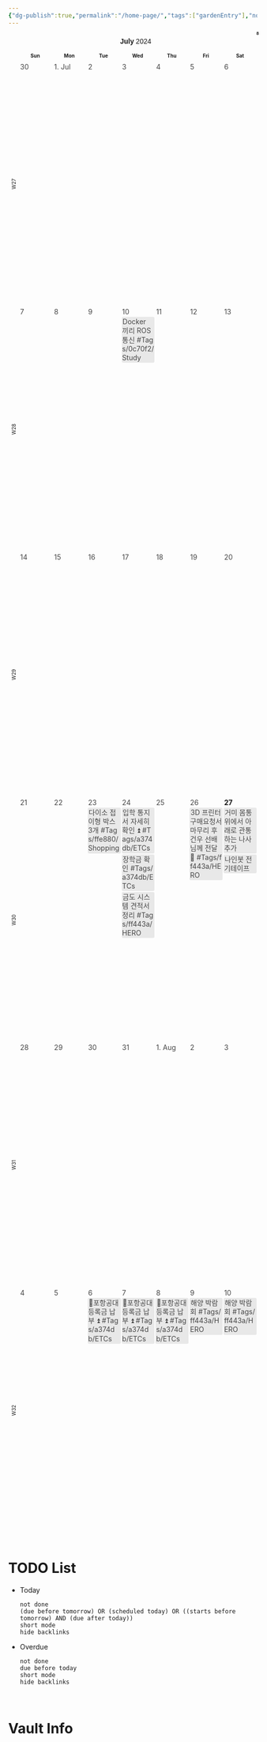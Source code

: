 ```yaml
---
{"dg-publish":true,"permalink":"/home-page/","tags":["gardenEntry"],"noteIcon":"","created":"2024-07-22"}
---
```


<style scope=" ">.tasksCalendar span {
	display: contents;
}
.tasksCalendar .buttons {
	cursor: default;
	width: 100%;
	height: 30px;
	display: flex;
	flex-wrap: nowrap;
	flex-direction: row;
	margin-bottom: 4px;
}
.tasksCalendar[view='list'] button.listView,
.tasksCalendar[view='week'] button.weekView,
.tasksCalendar[view='month'] button.monthView,
.tasksCalendar.filter button.filter {
	background: var(--background-modifier-active-hover);
}
body:not(.is-mobile) .tasksCalendar button.listView:hover,
body:not(.is-mobile) .tasksCalendar button.weekView:hover,
body:not(.is-mobile) .tasksCalendar button.monthView:hover,
body:not(.is-mobile) .tasksCalendar button.previous:hover,
body:not(.is-mobile) .tasksCalendar button.next:hover,
body:not(.is-mobile) .tasksCalendar button.current:hover,
body:not(.is-mobile) .tasksCalendar button.filter:hover,
body:not(.is-mobile) .tasksCalendar button.statistic:hover {
	background: var(--background-modifier-hover);
}
.tasksCalendar[view='list'] button.listView svg,
.tasksCalendar[view='month'] button.monthView svg,
.tasksCalendar[view='week'] button.weekView svg,
.tasksCalendar.filter button.filter svg {
	stroke: var(--icon-color-active) !important;
}
.tasksCalendar button {
	background-color: transparent;
	display: inline-flex;
	align-items: center;
	justify-content: center;
	cursor: pointer;
	border-radius: 5px;
	color: var(--icon-color);
	height: 30px;
	box-shadow: none;
	border: 1px solid var(--nav-item-background-active);
	font-weight: normal;
	font-size: 14px;
	background: var(--background-secondary);
	padding: 4px 6px;
	outline: none;
	user-select: none;
	white-space: nowrap;
	flex: 0;
}
.tasksCalendar button:nth-child(2),
.tasksCalendar button:nth-child(3),
.tasksCalendar button:nth-child(6) {
	border-top-right-radius: 0;
	border-bottom-right-radius: 0;
	border-right: 0.5px solid var(--nav-item-background-active);
	margin-right: 0;
}
.tasksCalendar button:nth-child(3),
.tasksCalendar button:nth-child(4),
.tasksCalendar button:nth-child(7) {
	border-top-left-radius: 0;
	border-bottom-left-radius: 0;
	border-left: 0.5px solid var(--nav-item-background-active);
	margin-left: 0;
}
.tasksCalendar .current {
	margin: 0 4px;
	display: inline;
	overflow: hidden;
	text-overflow: ellipsis;
	white-space: nowrap;
	flex: 1;
}
.tasksCalendar .current span:first-child {
	font-weight: bold;
	color: var(--icon-color);
}
.tasksCalendar .current span:last-child {
	font-weight: normal;
	color: var(--icon-color-active);
}
.tasksCalendar button:nth-child(1) {
	margin-right: 4px;
}
.tasksCalendar button:nth-child(8) {
	margin-left: 4px;
}
.tasksCalendar svg {
	height: var(--icon-size);
	width: var(--icon-size);
	stroke-width: var(--icon-stroke);
}
.tasksCalendar .statisticPopup,
.tasksCalendar .weekViewContext {
	display: none;
	border-radius: 5px;
	font-size: 10px;
	border: 1px solid var(--nav-item-background-active);
	position: absolute;
	height: auto;
	width: 150px;
	width: auto;
	background: var(--icon-color);
	margin: 0 !important;
	list-style: none;
	padding: 2px !important;
	z-index: 99;
	box-shadow: 0px 0px 10px 0px var(--nav-item-background-active);
	background: var(--background-secondary);
}
.tasksCalendar .statisticPopup {
	right: 0;
}
.tasksCalendar .weekViewContext {
	left: 65px;
}
.tasksCalendar .statisticPopup:before,
.tasksCalendar .weekViewContext:before {
	content: "";
	width: 0px;
	height: 0px;
	-webkit-transform:rotate(360deg);
	border-style: solid;
	border-width: 0 10px 10px 10px;
	border-color: transparent transparent var(--background-secondary) transparent;
	position: absolute;
}
.tasksCalendar .statisticPopup:before {
	top: -10px;
	right: 5px;
}
.tasksCalendar .weekViewContext:before {
	top: -10px;
	left: 5px;
}
.tasksCalendar .statisticPopup.active,
.tasksCalendar .weekViewContext.active {
	display: block;
}
.tasksCalendar .statisticPopup li,
.tasksCalendar .weekViewContext li {
	display: flex;
	flex-direction: row;
	flex-wrap: nowrap;
	align-items: center;
	height: auto;
	font-size: 14px;
	list-style: none;
	color: var(--text-normal);
	padding: 5px 10px;
	border-radius: 5px;
	cursor: pointer;
}
.tasksCalendar .statisticPopup li.active,
.tasksCalendar .weekViewContext li.active {
	background: var(--background-modifier-active-hover);
	color: var(--icon-color-active) !important;
}
body:not(.is-mobile) .tasksCalendar .statisticPopup li:not(.active):hover,
body:not(.is-mobile) .tasksCalendar .weekViewContext li:not(.active):hover {
	background: var(--background-modifier-hover);
}
.tasksCalendar .statisticPopup li.break,
.tasksCalendar .weekViewContext li.break {
	height: 1px !important;
	background: var(--nav-item-background-active);
	margin: 2px 5px !important;
	border-radius: 0 !important;
	padding: 0 !important;
}
.tasksCalendar .statisticPopup > div,
.tasksCalendar .weekViewContext > div {
	height: 13px;
	margin: auto 0;
}
.tasksCalendar button.statistic {
	position: relative;
}
.tasksCalendar button.statistic svg {
	stroke: var(--icon-color);
}
.tasksCalendar button.statistic[data-percentage="100"]:after {
	display: none !important;
}
.tasksCalendar button.statistic:after {
	content: attr(data-remaining);
	position: absolute;
	height: 14px;
	width: 14px;
	top: -8px;
	right: -8px;
	border-radius: 50%;
	text-align: center;
	line-height: 14px;
	font-size: 9px;
	font-weight: bold;
	border: 1px solid var(--nav-item-background-active);
	overflow: hidden;
	color: var(--icon-color);
	background: var(--background-secondary);
}
.tasksCalendar .weekViewContext .liIcon {
	display: grid !important;
	height: 18px;
	width: 18px;
	margin-right: 5px;
	padding: 2px;
}
.tasksCalendar .weekViewContext .liIcon .box {
	background: var(--icon-color);
	z-index: 1;
	display: grid;
	overflow: hidden;
	margin: 0.5px;
	border-radius: 1px;
}
.tasksCalendar .weekViewContext li.active .liIcon .box {
	background: var(--icon-color-active) !important;
}
.tasksCalendar .grid {
	overflow: hidden;
	cursor: default;
	width: 100%;
	height: 75vH;
}
.tasksCalendar .list {
	overflow-x: hidden;
	overflow-y: auto;
	cursor: default;
	width: 100%;
	height: 75vH;
}
.tasksCalendar .cell {
	z-index: 1;
	display: grid;
	grid-template-rows: auto 1fr;
	grid-template-columns: 1fr;
	overflow: hidden;
	margin: 1px 0;
}
.tasksCalendar .cellContent {
	overflow-x: hidden;
	overflow-y: auto;
	align-content: start;
	padding: 1px 0;
}
.tasksCalendar .cellContent::-webkit-scrollbar {
	display: none;
}
.tasksCalendar .cellName {
	display: block;
	font-weight: normal;
	padding: 0 2px;
	color: var(--text-normal);
	flex-shrink: 0;
	flex-grow: 0;
	white-space: nowrap;
	text-overflow: ellipsis;
	overflow: hidden;
	text-align: left;
	margin: 0;
	font-size: 14px;
	opacity: 0.8;
}
body:not(.is-mobile) .tasksCalendar .cellName:hover {
	opacity: 1;
}
.tasksCalendar .task {
	overflow: hidden;
	padding: 1px;
	background: var(--task-background);
	border-radius: 3px;
	overflow: hidden;
	margin: 1px 1px 2px 1px;
	font-size: 14px;
	opacity: 0.8;
	display: block;
}
body.theme-dark .tasksCalendar .task { color: var(--light-task-text-color); }
body.theme-light .tasksCalendar .task { color: var(--dark-task-text-color); }
body.theme-dark .tasksCalendar .task .note { color: var(--light-task-text-color); }
body.theme-light .tasksCalendar .task .note { color: var(--dark-task-text-color); }
body:not(.is-mobile) .tasksCalendar .task:hover {
	opacity: 1;
}
.tasksCalendar .task.hide {
	opacity: 0.2;
}
.tasksCalendar .task .inner {
	overflow: hidden;
	text-overflow: ellipsis;
	display: -webkit-box;
	-webkit-line-clamp: 1;
	-webkit-box-orient: vertical;
	text-decoration: none;
	word-break: break-all !important;
	-webkit-hyphens: none !important;
	line-height: 1.3;
	text-decoration: none !important;
	border-radius: 3px;
	overflow: hidden;
}
.tasksCalendar a {
	text-decoration: none !important;
}
.tasksCalendar .task .note {
	display: block;
	width: 100%;
	font-size: 9px;
	background: var(--task-background);
	padding: 1px;
	text-overflow: ellipsis;
	overflow: hidden;
	white-space: nowrap;
}
.tasksCalendar .task .icon {
	display: inline;
	width: 18px;
	height: 18px;
	text-align: center;
	margin-right: 3px;
}
.tasksCalendar .task .description {
	display: inline;
	padding: 1px;
}
.tasksCalendar .task .description:before {
	display: inline;
	content: attr(data-relative);
	margin-right: 3px;
	border-radius: 3px;
	margin-right: 3px;
	padding: 0 3px;
	font-size: 9px;
	vertical-align: middle;
}
.tasksCalendar .task.overdue .description:before {
	color: white;
	background: #ff443a;
}
.tasksCalendar .task:not(.overdue) .description:before {
	display: none;
	background: black;
	color: white;
}
.tasksCalendar .task.dailyNote .description:before,
.tasksCalendar .task.done .description:before,
.tasksCalendar .task.cancelled .description:before {
	display: none !important;
}
.tasksCalendar .task.cancelled .note,
.tasksCalendar .task.done .note {
	background: var(--nav-item-background-active) !important;
	color: var(--text-faint) !important;
}
.tasksCalendar .task.cancelled .description,
.tasksCalendar .task.done .description {
	text-decoration: line-through !important;
	color: var(--text-faint) !important;
}
.tasksCalendar .task.cancelled,
.tasksCalendar .task.done {
	background: none !important;
}
.tasksCalendar .task.overdue .inner {
	background: repeating-linear-gradient(45deg, var(--task-background), var(--task-background) 5px, transparent 5px, transparent 10px) !important;
}


/* Today & Weekends */
.tasksCalendar .cell.today .cellName {
	font-weight: bold;
	color: var(--text-normal);
	opacity: 1;
}
.tasksCalendar .cell[data-weekday="0"].today .cellName {
	font-weight: bold;
	color: var(--icon-color-active);
	opacity: 1;
}
.tasksCalendar[view='month'] .cell.today {
	background: var(--background-modifier-active-hover) !important;
	border: 1px solid hsla(var(--interactive-accent-hsl), 0.25) !important;
	border-radius: 5px;
}
.tasksCalendar[view='week'] .cell.today {
	background: var(--background-modifier-active-hover) !important;
	border: 1px solid hsla(var(--interactive-accent-hsl), 0.25) !important;
}
.tasksCalendar .cell[data-weekday="0"] .cellName,
.tasksCalendar .gridHead[data-weekday="0"] {
	color: var(--icon-color-active);
}


/* Month View */
.tasksCalendar[view='month'] .grid {
	display: grid;
	gap: 4px;
	grid-template-rows: 20px 1fr !important;
	grid-template-columns: 1fr !important;
}
.tasksCalendar[view='month'] .gridHeads {
	display: grid;
	grid-template-columns: 20px 1fr 1fr 1fr 1fr 1fr 1fr 1fr !important;
	width: 100%;
	height: 20px;
	border: 1px solid var(--nav-item-background-active);
	border-radius: 5px;
}
.tasksCalendar[view='month'] .gridHead {
	display: inline;
	box-sizing: border-box;
	overflow: hidden;
	text-align: center;
	font-weight: bold;
	text-overflow: ellipsis;
	white-space: nowrap;
	margin: 0;
	font-size: 14px;
	height: 20px;
	line-height: 20px;
	font-size: 10px;
}
.tasksCalendar[view='month'] .wrappers {
	display: grid;
	grid-template-rows: repeat(6, calc(100% / 6));
	grid-template-columns: 1fr !important;
	min-height: 0;
	height: calc(100% - 20px);
	gap: 4px 4px;
}
.tasksCalendar[view='month'] .wrappers,
.tasksCalendar[view='week'] .grid {
	position: relative;
}
.tasksCalendar[view='month'] .wrappers:before,
.tasksCalendar[view='week'] .grid:before,
.tasksCalendar[view='list'] .list:before {
	z-index: 0;
	position: absolute;
	top: 50%;
	left: 50%;
	transform: translate(-50%, -50%);
	font-size: 120px;
	font-weight: bold;
	color: var(--background-modifier-active-hover);
}
.tasksCalendar[view='month'] .wrappers:before,
.tasksCalendar[view='list'] .list:before {
	content: attr(data-month);
}
.tasksCalendar[view='week'] .grid:before {
	content: attr(data-week);
}
.tasksCalendar[view='month'] .wrapper {
	z-index: 1;
	display: grid;
	grid-template-rows: 1fr !important;
	grid-template-columns: 22px 1fr 1fr 1fr 1fr 1fr 1fr 1fr !important;
	width: 100%;
	height: 100%;
	border: 1px solid var(--nav-item-background-active);
	border-radius: 5px;
	overflow: hidden;
}
.tasksCalendar[view='month'] .wrapperButton {
	display: flex;
	writing-mode: vertical-lr;
	transform: rotate(180deg);
	background: none;
	text-align: center;
	align-items: center;
	justify-content: center;
	font-size: 10px;
	font-weight: normal;
	color: var(--text-normal);
	color: var(--icon-color-active);
	cursor: pointer;
	width: 100%;
	overflow: hidden;
	/* background: var(--background-primary); */
	background: var(--background-secondary);
}
.tasksCalendar[view='month'] .wrapperButton:hover {
	background: var(--background-modifier-hover);
}
.tasksCalendar[view='month'] .cell {
	margin: 0;
}
.tasksCalendar[view='month'] .prevMonth,
.tasksCalendar[view='month'] .nextMonth {
	background: var(--background-secondary);
}


/* Week view */
.tasksCalendar[view='week'] .grid {
	display: grid;
	gap: 2px 4px;
}
.tasksCalendar[view='week'] .cell {
	border: 1px solid var(--nav-item-background-active);
	border-radius: 5px;
	overflow: hidden;
}


/* List View */
.tasksCalendar[view='list'] .list {
	border: 1px solid var(--nav-item-background-active);
	border-radius: 5px;
}
.tasksCalendar[view='list'] .list .task,
.tasksCalendar[view='list'] .list .task.done,
.tasksCalendar[view='list'] .list .task .note,
.tasksCalendar[view='list'] .list .task.done .note{
	background: transparent !important;
}
.tasksCalendar[view='list'] .list .task .inner {
	display: flex !important;
	flex-direction: row;
	flex-wrap: nowrap;
	padding: 0 10px;
	white-space: nowrap;
}
.tasksCalendar[view='list'] .list .task .note {
	display: inline-block;
	width: 150px;
	flex-shrink: 0;
	flex-grow: 0;
}
.tasksCalendar[view='list'] .list .task .description {
	width: 100%;
	flex-shrink: 1;
	flex-grow: 1;
}
.tasksCalendar[view='list'] .list .task.done .note,
.tasksCalendar[view='list'] .list .task.done .description,
.tasksCalendar[view='list'] .list .task.cancelled .note,
.tasksCalendar[view='list'] .list .task.cancelled .description {
	color: var(--text-faint) !important;
}
.tasksCalendar[view='list'] .list .task .note,
.tasksCalendar[view='list'] .list .task .description {
	color: var(--task-color) !important;
	line-clamp: 0 !important;
	white-space: nowrap !important;
	text-overflow: ellipsis;
	overflow: hidden;
	font-size: 14px;
}
.tasksCalendar summary::marker,
.tasksCalendar summary::-webkit-details-marker {
	display: none !important;
	content: "" !important;
}
.tasksCalendar[view='list'] details.today {
	background: var(--background-modifier-active-hover);
	border: 1px solid hsla(var(--interactive-accent-hsl), 0.25);
}
.tasksCalendar[view='list'] details.today summary {
	font-weight: bold;
	background: none;
}
.tasksCalendar[view='list'] details.today .content {
	margin: 3px;
}
.tasksCalendar[view='list'] details {
	display: block;
	margin: 5px;
	border-radius: 5px;
	overflow: hidden;
	/*background: var(--background-secondary);*/
	border: 1px solid var(--nav-item-background-active);
}
.tasksCalendar[view='list'] summary {
	background: var(--background-secondary);
	padding: 0 10px;
	border-radius: 5px;
}
.tasksCalendar[view='list'] summary span.weekNr {
	font-size: 11px;
	color: var(--text-faint);
}


/* Style classes */
.tasksCalendar[view='week'].style1 .grid, .iconStyle1 { grid-template-columns: repeat(4, 1fr); grid-template-rows: repeat(6, 1fr); }
.tasksCalendar[view='week'].style1 .grid .cell:nth-child(1), .iconStyle1 .box:nth-child(1) { grid-area: 1 / 1 / 3 / 3; }
.tasksCalendar[view='week'].style1 .grid .cell:nth-child(2), .iconStyle1 .box:nth-child(2) { grid-area: 3 / 1 / 5 / 3; }
.tasksCalendar[view='week'].style1 .grid .cell:nth-child(3), .iconStyle1 .box:nth-child(3) { grid-area: 5 / 1 / 7 / 3; }
.tasksCalendar[view='week'].style1 .grid .cell:nth-child(4), .iconStyle1 .box:nth-child(4) { grid-area: 1 / 3 / 3 / 5; }
.tasksCalendar[view='week'].style1 .grid .cell:nth-child(5), .iconStyle1 .box:nth-child(5) { grid-area: 3 / 3 / 5 / 5; }
.tasksCalendar[view='week'].style1 .grid .cell:nth-child(6), .iconStyle1 .box:nth-child(6) { grid-area: 5 / 3 / 6 / 5; }
.tasksCalendar[view='week'].style1 .grid .cell:nth-child(7), .iconStyle1 .box:nth-child(7) { grid-area: 6 / 3 / 7 / 5; }
.tasksCalendar[view='week'].style2 .grid, .iconStyle2 { grid-template-columns: repeat(4, 1fr); grid-template-rows: repeat(6, 1fr); }
.tasksCalendar[view='week'].style2 .grid .cell:nth-child(1), .iconStyle2 .box:nth-child(1)  { grid-area: 1 / 1 / 3 / 3; }
.tasksCalendar[view='week'].style2 .grid .cell:nth-child(3), .iconStyle2 .box:nth-child(3)  { grid-area: 3 / 1 / 5 / 3; }
.tasksCalendar[view='week'].style2 .grid .cell:nth-child(5), .iconStyle2 .box:nth-child(5)  { grid-area: 5 / 1 / 7 / 3; }
.tasksCalendar[view='week'].style2 .grid .cell:nth-child(2), .iconStyle2 .box:nth-child(2)  { grid-area: 1 / 3 / 3 / 5; }
.tasksCalendar[view='week'].style2 .grid .cell:nth-child(4), .iconStyle2 .box:nth-child(4)  { grid-area: 3 / 3 / 5 / 5; }
.tasksCalendar[view='week'].style2 .grid .cell:nth-child(6), .iconStyle2 .box:nth-child(6)  { grid-area: 5 / 3 / 6 / 5; }
.tasksCalendar[view='week'].style2 .grid .cell:nth-child(7), .iconStyle2 .box:nth-child(7)  { grid-area: 6 / 3 / 7 / 5; }
.tasksCalendar[view='week'].style3 .grid, .iconStyle3 { grid-template-rows: 1fr 1fr 1fr 1fr 1fr 1fr 1fr; grid-template-columns: 1fr; }
.tasksCalendar[view='week'].style4 .grid, .iconStyle4 { grid-template-rows: 1fr; grid-template-columns: 1fr 1fr 1fr 1fr 1fr 1fr 1fr; }
.tasksCalendar[view='week'].style5 .grid, .iconStyle5 { grid-template-columns: repeat(2, 1fr); grid-template-rows: repeat(10, 1fr); }
.tasksCalendar[view='week'].style5 .grid .cell:nth-child(1), .iconStyle5 .box:nth-child(1) { grid-area: 1 / 1 / 3 / 2; }
.tasksCalendar[view='week'].style5 .grid .cell:nth-child(2), .iconStyle5 .box:nth-child(2) { grid-area: 3 / 1 / 5 / 2; }
.tasksCalendar[view='week'].style5 .grid .cell:nth-child(3), .iconStyle5 .box:nth-child(3) { grid-area: 5 / 1 / 7 / 2; }
.tasksCalendar[view='week'].style5 .grid .cell:nth-child(4), .iconStyle5 .box:nth-child(4) { grid-area: 7 / 1 / 9 / 2; }
.tasksCalendar[view='week'].style5 .grid .cell:nth-child(5), .iconStyle5 .box:nth-child(5) { grid-area: 9 / 1 / 11 / 2; }
.tasksCalendar[view='week'].style5 .grid .cell:nth-child(6), .iconStyle5 .box:nth-child(6) { grid-area: 1 / 2 / 6 / 3; }
.tasksCalendar[view='week'].style5 .grid .cell:nth-child(7), .iconStyle5 .box:nth-child(7) { grid-area: 6 / 2 / 11 / 3; }
.tasksCalendar[view='week'].style6 .grid, .iconStyle6 { grid-template-columns: repeat(3, 1fr); grid-template-rows: repeat(10, 1fr); }
.tasksCalendar[view='week'].style6 .grid .cell:nth-child(1), .iconStyle6 .box:nth-child(1) { grid-area: 1 / 1 / 3 / 3; }
.tasksCalendar[view='week'].style6 .grid .cell:nth-child(2), .iconStyle6 .box:nth-child(2) { grid-area: 3 / 1 / 5 / 3; }
.tasksCalendar[view='week'].style6 .grid .cell:nth-child(3), .iconStyle6 .box:nth-child(3) { grid-area: 5 / 1 / 7 / 3; }
.tasksCalendar[view='week'].style6 .grid .cell:nth-child(4), .iconStyle6 .box:nth-child(4) { grid-area: 7 / 1 / 9 / 3; }
.tasksCalendar[view='week'].style6 .grid .cell:nth-child(5), .iconStyle6 .box:nth-child(5) { grid-area: 9 / 1 / 11 / 3; }
.tasksCalendar[view='week'].style6 .grid .cell:nth-child(6), .iconStyle6 .box:nth-child(6) { grid-area: 1 / 3 / 6 / 4; }
.tasksCalendar[view='week'].style6 .grid .cell:nth-child(7), .iconStyle6 .box:nth-child(7) { grid-area: 6 / 3 / 11 / 4; }
.tasksCalendar[view='week'].style7 .grid, .iconStyle7 { grid-template-columns: repeat(2, 1fr); grid-template-rows: repeat(8, 1fr); }
.tasksCalendar[view='week'].style7 .grid .cell:nth-child(1), .iconStyle7 .box:nth-child(1) { grid-area: 1 / 1 / 3 / 2; }
.tasksCalendar[view='week'].style7 .grid .cell:nth-child(2), .iconStyle7 .box:nth-child(2) { grid-area: 3 / 1 / 5 / 2; }
.tasksCalendar[view='week'].style7 .grid .cell:nth-child(3), .iconStyle7 .box:nth-child(3) { grid-area: 5 / 1 / 7 / 2; }
.tasksCalendar[view='week'].style7 .grid .cell:nth-child(4), .iconStyle7 .box:nth-child(4) { grid-area: 7 / 1 / 9 / 2; }
.tasksCalendar[view='week'].style7 .grid .cell:nth-child(5), .iconStyle7 .box:nth-child(5) { grid-area: 1 / 2 / 3 / 3; } 
.tasksCalendar[view='week'].style7 .grid .cell:nth-child(6), .iconStyle7 .box:nth-child(6) { grid-area: 3 / 2 / 6 / 3; } 
.tasksCalendar[view='week'].style7 .grid .cell:nth-child(7), .iconStyle7 .box:nth-child(7) { grid-area: 6 / 2 / 9 / 3; } 
.tasksCalendar[view='week'].style8 .grid, .iconStyle8 { grid-template-columns: repeat(3, 1fr); grid-template-rows: repeat(5, 1fr); }
.tasksCalendar[view='week'].style8 .grid .cell:nth-child(1), .iconStyle8 .box:nth-child(1) { grid-area: 1 / 1 / 3 / 2; }
.tasksCalendar[view='week'].style8 .grid .cell:nth-child(2), .iconStyle8 .box:nth-child(2) { grid-area: 1 / 2 / 3 / 3; }
.tasksCalendar[view='week'].style8 .grid .cell:nth-child(3), .iconStyle8 .box:nth-child(3) { grid-area: 1 / 3 / 3 / 4; }
.tasksCalendar[view='week'].style8 .grid .cell:nth-child(4), .iconStyle8 .box:nth-child(4) { grid-area: 3 / 1 / 5 / 2; }
.tasksCalendar[view='week'].style8 .grid .cell:nth-child(5), .iconStyle8 .box:nth-child(5) { grid-area: 3 / 2 / 5 / 3; }
.tasksCalendar[view='week'].style8 .grid .cell:nth-child(6), .iconStyle8 .box:nth-child(6) { grid-area: 3 / 3 / 5 / 4; }
.tasksCalendar[view='week'].style8 .grid .cell:nth-child(7), .iconStyle8 .box:nth-child(7) { grid-area: 5 / 1 / 6 / 4; }
.tasksCalendar[view='week'].style9 .grid, .iconStyle9 { grid-template-columns: repeat(10, 1fr); grid-template-rows: repeat(3, 1fr); }
.tasksCalendar[view='week'].style9 .grid .cell:nth-child(1), .iconStyle9 .box:nth-child(1) { grid-area: 1 / 1 / 3 / 3; } 
.tasksCalendar[view='week'].style9 .grid .cell:nth-child(2), .iconStyle9 .box:nth-child(2) { grid-area: 1 / 3 / 3 / 5; } 
.tasksCalendar[view='week'].style9 .grid .cell:nth-child(3), .iconStyle9 .box:nth-child(3) { grid-area: 1 / 5 / 3 / 7; } 
.tasksCalendar[view='week'].style9 .grid .cell:nth-child(4), .iconStyle9 .box:nth-child(4) { grid-area: 1 / 7 / 3 / 9; } 
.tasksCalendar[view='week'].style9 .grid .cell:nth-child(5), .iconStyle9 .box:nth-child(5) { grid-area: 1 / 9 / 3 / 11; } 
.tasksCalendar[view='week'].style9 .grid .cell:nth-child(6), .iconStyle9 .box:nth-child(6) { grid-area: 3 / 1 / 4 / 6; } 
.tasksCalendar[view='week'].style9 .grid .cell:nth-child(7), .iconStyle9 .box:nth-child(7) { grid-area: 3 / 6 / 4 / 11; } 
.tasksCalendar[view='week'].style10 .grid, .iconStyle10 { grid-template-columns: repeat(10, 1fr); grid-template-rows: repeat(3, 1fr); }
.tasksCalendar[view='week'].style10 .grid .cell:nth-child(1), .iconStyle10 .box:nth-child(1) { grid-area: 1 / 1 / 4 / 3; } 
.tasksCalendar[view='week'].style10 .grid .cell:nth-child(2), .iconStyle10 .box:nth-child(2) { grid-area: 1 / 3 / 4 / 5; } 
.tasksCalendar[view='week'].style10 .grid .cell:nth-child(3), .iconStyle10 .box:nth-child(3) { grid-area: 1 / 5 / 4 / 7; } 
.tasksCalendar[view='week'].style10 .grid .cell:nth-child(4), .iconStyle10 .box:nth-child(4) { grid-area: 1 / 7 / 3 / 9; } 
.tasksCalendar[view='week'].style10 .grid .cell:nth-child(5), .iconStyle10 .box:nth-child(5) { grid-area: 1 / 9 / 3 / 11; } 
.tasksCalendar[view='week'].style10 .grid .cell:nth-child(6), .iconStyle10 .box:nth-child(6) { grid-area: 3 / 7 / 4 / 9; } 
.tasksCalendar[view='week'].style10 .grid .cell:nth-child(7), .iconStyle10 .box:nth-child(7) { grid-area: 3 / 9 / 4 / 11; } 
.tasksCalendar[view='week'].style11 .grid, .iconStyle11 { grid-template-rows: 1fr; grid-template-columns: 1fr 1fr 1fr 1fr 1fr; }
.tasksCalendar[view='week'].style11 .grid { height: 300px }
.tasksCalendar[view='week'].style11 .cell[data-weekday="0"], .iconStyle11 { display: none !important }
.tasksCalendar[view='week'].style11 .cell[data-weekday="6"], .iconStyle11 { display: none !important }

/* Options classes */
.tasksCalendar.noIcons .task .icon { display: none !important; }
.tasksCalendar:not(.noFilename) .task.noNoteIcon .icon { display: none !important; }
.tasksCalendar.noFilename .task .note { display: none !important; }
.tasksCalendar.filter .task.done, .tasksCalendar.filter .task.cancelled { display: none !important; }
.tasksCalendar.filter #statisticDone { pointer-events: none !important; color: var(--text-faint) !important; }
.tasksCalendar.noScheduled .task.scheduled { display: none !important; }
.tasksCalendar.noStart .task.start { display: none !important; }
.tasksCalendar.noDue .task.due { display: none !important; }
.tasksCalendar.noDone .task.done { display: none !important; }
.tasksCalendar.noProcess .task.process { display: none !important; }
.tasksCalendar.noRecurrence .task.recurrence { display: none !important; }
.tasksCalendar.noOverdue .task.overdue { display: none !important; }
.tasksCalendar.noDailyNote .task.dailyNote { display: none !important; }
.tasksCalendar.noCellNameEvent .cellName { pointer-events: none !important; }
.tasksCalendar.noLayer .grid .wrappers:before,
.tasksCalendar.noLayer .grid:before,
.tasksCalendar.noLayer .list:before { display: none !important;}
.tasksCalendar.focusDone .task { opacity: 0.25 !important; }
.tasksCalendar.focusDone .task.done { opacity: 1 !important; }
.tasksCalendar.focusDue .task { opacity: 0.25 !important; }
.tasksCalendar.focusDue .task.due { opacity: 1 !important; }
.tasksCalendar.focusOverdue .task { opacity: 0.25 !important; }
.tasksCalendar.focusOverdue .task.overdue { opacity: 1 !important; }
.tasksCalendar.focusStart .task { opacity: 0.25 !important; }
.tasksCalendar.focusStart .task.start { opacity: 1 !important; }
.tasksCalendar.focusScheduled .task { opacity: 0.25 !important; }
.tasksCalendar.focusScheduled .task.scheduled { opacity: 1 !important; }
.tasksCalendar.focusRecurrence .task { opacity: 0.25 !important; }
.tasksCalendar.focusRecurrence .task.recurrence { opacity: 1 !important; }
.tasksCalendar.focusDailyNote .task { opacity: 0.25 !important; }
.tasksCalendar.focusDailyNote .task.dailyNote { opacity: 1 !important; }
.tasksCalendar.mini { max-width: 500px !important; margin: 0 auto; }
.tasksCalendar.mini .grid { height: 400px !important; }
.tasksCalendar.mini .gridHead,
.tasksCalendar.mini .cellName,
.tasksCalendar.mini .task,
.tasksCalendar.mini .wrapperButton { font-size: 9px !important; }
.tasksCalendar.mini .wrappers:before,
.tasksCalendar.mini .grid:before { font-size: 70px !important; }
.tasksCalendar.mini .statisticPopup li,
.tasksCalendar.mini .weekViewContext li { font-size: 9px !important; }
.tasksCalendar.noWeekNr .wrapperButton { visibility: hidden !important; width: 0 !important; }
.tasksCalendar.noWeekNr .gridHead:first-child { visibility: hidden !important; width: 0 !important; }
.tasksCalendar.noWeekNr .wrapper { grid-template-columns: 0px 1fr 1fr 1fr 1fr 1fr 1fr 1fr !important; }
.tasksCalendar.noWeekNr .gridHeads { grid-template-columns: 0px 1fr 1fr 1fr 1fr 1fr 1fr 1fr !important; }
.tasksCalendar.noWeekNr .list .weekNr { display: none !important; }
.tasksCalendar.lineClamp1 .task .inner { -webkit-line-clamp: 1 !important; white-space: nowrap !important; }
.tasksCalendar.lineClamp2 .task .inner { -webkit-line-clamp: 2 !important; }
.tasksCalendar.lineClamp3 .task .inner { -webkit-line-clamp: 3 !important; }
.tasksCalendar.noLineClamp .task .inner { display: block !important; }
.tasksCalendar.noOverdueFlag .task .description:before { display: none !important; }

/* Mobile View */
body.is-mobile .tasksCalendar .gridHead, body.is-mobile .tasksCalendar .cellName, body.is-mobile .tasksCalendar .task { font-size: 9px; }
body.is-mobile .tasksCalendar[view='week']:not(.style4) .cellName,
body.is-mobile .tasksCalendar[view='week']:not(.style4) .task { font-size: 13px !important; }
body.is-mobile .tasksCalendar .statisticPopup li { font-size: 13px !important; }

/*# sourceURL=app://obsidian.md/3_Archive/ETCs/tasksCalendar/view.css */</style><div class="tasksCalendar style3 noDone noCellNameEvent noFilename noLineClamp noLayer noIcons" id="tasksCalendar1722010457325" view="month" style="position:relative;-webkit-user-select:none!important"><span><div class="buttons"><span><button class="filter"><svg stroke-linejoin="round" stroke-linecap="round" stroke-width="2" stroke="currentColor" fill="none" viewBox="0 0 24 24" height="24" width="24" xmlns="http://www.w3.org/2000/svg"><polygon points="22 3 2 3 10 12.46 10 19 14 21 14 12.46 22 3"></polygon></svg></button><button title="List" class="listView"><svg stroke-linejoin="round" stroke-linecap="round" stroke-width="2" stroke="currentColor" fill="none" viewBox="0 0 24 24" height="24" width="24" xmlns="http://www.w3.org/2000/svg"><line y2="6" x2="21" y1="6" x1="8"></line><line y2="12" x2="21" y1="12" x1="8"></line><line y2="18" x2="21" y1="18" x1="8"></line><line y2="6" x2="3.01" y1="6" x1="3"></line><line y2="12" x2="3.01" y1="12" x1="3"></line><line y2="18" x2="3.01" y1="18" x1="3"></line></svg></button><button title="Month" class="monthView"><svg stroke-linejoin="round" stroke-linecap="round" stroke-width="2" stroke="currentColor" fill="none" viewBox="0 0 24 24" height="24" width="24" xmlns="http://www.w3.org/2000/svg"><rect ry="2" rx="2" height="18" width="18" y="4" x="3"></rect><line y2="6" x2="16" y1="2" x1="16"></line><line y2="6" x2="8" y1="2" x1="8"></line><line y2="10" x2="21" y1="10" x1="3"></line><path d="M8 14h.01"></path><path d="M12 14h.01"></path><path d="M16 14h.01"></path><path d="M8 18h.01"></path><path d="M12 18h.01"></path><path d="M16 18h.01"></path></svg></button><button title="Week" class="weekView"><svg stroke-linejoin="round" stroke-linecap="round" stroke-width="2" stroke="currentColor" fill="none" viewBox="0 0 24 24" height="24" width="24" xmlns="http://www.w3.org/2000/svg"><rect ry="2" rx="2" height="18" width="18" y="4" x="3"></rect><line y2="6" x2="16" y1="2" x1="16"></line><line y2="6" x2="8" y1="2" x1="8"></line><line y2="10" x2="21" y1="10" x1="3"></line><path d="M17 14h-6"></path><path d="M13 18H7"></path><path d="M7 14h.01"></path><path d="M17 18h.01"></path></svg></button><button class="current"><span>July</span><span> 2024</span></button><button class="previous"><svg stroke-linejoin="round" stroke-linecap="round" stroke-width="2" stroke="currentColor" fill="none" viewBox="0 0 24 24" height="24" width="24" xmlns="http://www.w3.org/2000/svg"><line y2="12" x2="5" y1="12" x1="19"></line><polyline points="12 19 5 12 12 5"></polyline></svg></button><button class="next"><svg stroke-linejoin="round" stroke-linecap="round" stroke-width="2" stroke="currentColor" fill="none" viewBox="0 0 24 24" height="24" width="24" xmlns="http://www.w3.org/2000/svg"><line y2="12" x2="19" y1="12" x1="5"></line><polyline points="12 5 19 12 12 19"></polyline></svg></button><button class="statistic" data-percentage="53" data-remaining="8"><svg xmlns="http://www.w3.org/2000/svg" width="24" height="24" viewBox="0 0 24 24" fill="none" stroke="currentColor" stroke-width="2" stroke-linecap="round" stroke-linejoin="round"><path d="M21 7.5V6a2 2 0 0 0-2-2H5a2 2 0 0 0-2 2v14a2 2 0 0 0 2 2h3.5"></path><path d="M16 2v4"></path><path d="M8 2v4"></path><path d="M3 10h5"></path><path d="M17.5 17.5 16 16.25V14"></path><path d="M22 16a6 6 0 1 1-12 0 6 6 0 0 1 12 0Z"></path></svg></button></span></div><ul class="statisticPopup"><span><li data-group="done" id="statisticDone" dir="auto">✅ Done: 9/17</li><li data-group="due" id="statisticDue" dir="auto">📅 Due: 8</li><li data-group="overdue" id="statisticOverdue" dir="auto">⚠️ Overdue: 0</li><li class="break" dir="auto"></li><li data-group="start" id="statisticStart" dir="auto">🛫 Start: 0</li><li data-group="scheduled" id="statisticScheduled" dir="auto">⏳ Scheduled: 5</li><li data-group="recurrence" id="statisticRecurrence" dir="auto">🔁 Recurrence: 0</li><li class="break" dir="auto"></li><li data-group="dailyNote" id="statisticDailyNote" dir="auto">📄 Daily Notes: 3</li></span></ul><ul class="weekViewContext"><span><li data-style="style1" dir="auto"><div class="liIcon iconStyle1"><div class="box"></div><div class="box"></div><div class="box"></div><div class="box"></div><div class="box"></div><div class="box"></div><div class="box"></div></div>Style 1</li><li data-style="style2" dir="auto"><div class="liIcon iconStyle2"><div class="box"></div><div class="box"></div><div class="box"></div><div class="box"></div><div class="box"></div><div class="box"></div><div class="box"></div></div>Style 2</li><li data-style="style3" dir="auto" class="active"><div class="liIcon iconStyle3"><div class="box"></div><div class="box"></div><div class="box"></div><div class="box"></div><div class="box"></div><div class="box"></div><div class="box"></div></div>Style 3</li><li data-style="style4" dir="auto"><div class="liIcon iconStyle4"><div class="box"></div><div class="box"></div><div class="box"></div><div class="box"></div><div class="box"></div><div class="box"></div><div class="box"></div></div>Style 4</li><li data-style="style5" dir="auto"><div class="liIcon iconStyle5"><div class="box"></div><div class="box"></div><div class="box"></div><div class="box"></div><div class="box"></div><div class="box"></div><div class="box"></div></div>Style 5</li><li data-style="style6" dir="auto"><div class="liIcon iconStyle6"><div class="box"></div><div class="box"></div><div class="box"></div><div class="box"></div><div class="box"></div><div class="box"></div><div class="box"></div></div>Style 6</li><li data-style="style7" dir="auto"><div class="liIcon iconStyle7"><div class="box"></div><div class="box"></div><div class="box"></div><div class="box"></div><div class="box"></div><div class="box"></div><div class="box"></div></div>Style 7</li><li data-style="style8" dir="auto"><div class="liIcon iconStyle8"><div class="box"></div><div class="box"></div><div class="box"></div><div class="box"></div><div class="box"></div><div class="box"></div><div class="box"></div></div>Style 8</li><li data-style="style9" dir="auto"><div class="liIcon iconStyle9"><div class="box"></div><div class="box"></div><div class="box"></div><div class="box"></div><div class="box"></div><div class="box"></div><div class="box"></div></div>Style 9</li><li data-style="style10" dir="auto"><div class="liIcon iconStyle10"><div class="box"></div><div class="box"></div><div class="box"></div><div class="box"></div><div class="box"></div><div class="box"></div><div class="box"></div></div>Style 10</li><li data-style="style11" dir="auto"><div class="liIcon iconStyle11"><div class="box"></div><div class="box"></div><div class="box"></div><div class="box"></div><div class="box"></div><div class="box"></div><div class="box"></div></div>Style 11</li></span></ul><div class="grid"><span><div class="gridHeads"><div class="gridHead"></div><div data-weekday="0" class="gridHead">Sun</div><div data-weekday="1" class="gridHead">Mon</div><div data-weekday="2" class="gridHead">Tue</div><div data-weekday="3" class="gridHead">Wed</div><div data-weekday="4" class="gridHead">Thu</div><div data-weekday="5" class="gridHead">Fri</div><div data-weekday="6" class="gridHead today">Sat</div></div><div data-month="Jul" class="wrappers"><div class="wrapper"><div data-year="2024" data-week="27" class="wrapperButton">W27</div><div data-weekday="0" class="cell prevMonth"><a href="3_Archive/32_Daily Notes/2024-06-30" class="internal-link cellName" target="_blank" rel="noopener">30</a><div class="cellContent"></div></div><div data-weekday="1" class="cell currentMonth newMonth"><a href="3_Archive/32_Daily Notes/2024-07-01" class="internal-link cellName" target="_blank" rel="noopener">1. Jul</a><div class="cellContent"></div></div><div data-weekday="2" class="cell currentMonth"><a href="3_Archive/32_Daily Notes/2024-07-02" class="internal-link cellName" target="_blank" rel="noopener">2</a><div class="cellContent"><a href="3_Archive/32_Daily Notes/2024-06-25.md" class="internal-link" target="_blank" rel="noopener"><div title="✅&nbsp;2024-06-25:   Vision to PCD 🔺" style="--task-background:#7D7D7D33;--task-color:#7D7D7D;--dark-task-text-color:#171717;--light-task-text-color:#bdbdbd" class="task done noNoteIcon"><div class="inner"><div class="note">✅&nbsp;2024-06-25</div><div class="icon">✅</div><div data-relative="a month ago" class="description">  Vision to PCD 🔺 </div></div></div></a></div></div><div data-weekday="3" class="cell currentMonth"><a href="3_Archive/32_Daily Notes/2024-07-03" class="internal-link cellName" target="_blank" rel="noopener">3</a><div class="cellContent"></div></div><div data-weekday="4" class="cell currentMonth"><a href="3_Archive/32_Daily Notes/2024-07-04" class="internal-link cellName" target="_blank" rel="noopener">4</a><div class="cellContent"></div></div><div data-weekday="5" class="cell currentMonth"><a href="3_Archive/32_Daily Notes/2024-07-05" class="internal-link cellName" target="_blank" rel="noopener">5</a><div class="cellContent"></div></div><div data-weekday="6" class="cell currentMonth"><a href="3_Archive/32_Daily Notes/2024-07-06" class="internal-link cellName" target="_blank" rel="noopener">6</a><div class="cellContent"></div></div></div><div class="wrapper"><div data-year="2024" data-week="28" class="wrapperButton">W28</div><div data-weekday="0" class="cell currentMonth"><a href="3_Archive/32_Daily Notes/2024-07-07" class="internal-link cellName" target="_blank" rel="noopener">7</a><div class="cellContent"></div></div><div data-weekday="1" class="cell currentMonth"><a href="3_Archive/32_Daily Notes/2024-07-08" class="internal-link cellName" target="_blank" rel="noopener">8</a><div class="cellContent"><a href="3_Archive/32_Daily Notes/2024-07-05.md" class="internal-link" target="_blank" rel="noopener"><div title="✅&nbsp;2024-07-05:  월세 자동이체" style="--task-background:#7D7D7D33;--task-color:#7D7D7D;--dark-task-text-color:#171717;--light-task-text-color:#bdbdbd" class="task done noNoteIcon"><div class="inner"><div class="note">✅&nbsp;2024-07-05</div><div class="icon">✅</div><div data-relative="" class="description"> 월세 자동이체 </div></div></div></a><a href="3_Archive/32_Daily Notes/2024-07-05.md" class="internal-link" target="_blank" rel="noopener"><div title="✅&nbsp;2024-07-05:  이발 예약 #03" style="--task-background:#7D7D7D33;--task-color:#7D7D7D;--dark-task-text-color:#171717;--light-task-text-color:#bdbdbd" class="task done noNoteIcon"><div class="inner"><div class="note">✅&nbsp;2024-07-05</div><div class="icon">✅</div><div data-relative="21 days ago" class="description"> 이발 예약 #03  </div></div></div></a></div></div><div data-weekday="2" class="cell currentMonth"><a href="3_Archive/32_Daily Notes/2024-07-09" class="internal-link cellName" target="_blank" rel="noopener">9</a><div class="cellContent"></div></div><div data-weekday="3" class="cell currentMonth"><a href="3_Archive/32_Daily Notes/2024-07-10" class="internal-link cellName" target="_blank" rel="noopener">10</a><div class="cellContent"><a href="3_Archive/32_Daily Notes/2024-07-10.md" class="internal-link" target="_blank" rel="noopener"><div title="📄&nbsp;2024-07-10:  Docker 끼리 ROS 통신 #Tags/0c70f2/Study" style="--task-background:#7D7D7D33;--task-color:#7D7D7D;--dark-task-text-color:#171717;--light-task-text-color:#bdbdbd" class="task dailyNote noNoteIcon"><div class="inner"><div class="note">📄&nbsp;2024-07-10</div><div class="icon">📄</div><div data-relative="" class="description"> Docker 끼리 ROS 통신 #Tags/0c70f2/Study</div></div></div></a></div></div><div data-weekday="4" class="cell currentMonth"><a href="3_Archive/32_Daily Notes/2024-07-11" class="internal-link cellName" target="_blank" rel="noopener">11</a><div class="cellContent"></div></div><div data-weekday="5" class="cell currentMonth"><a href="3_Archive/32_Daily Notes/2024-07-12" class="internal-link cellName" target="_blank" rel="noopener">12</a><div class="cellContent"></div></div><div data-weekday="6" class="cell currentMonth"><a href="3_Archive/32_Daily Notes/2024-07-13" class="internal-link cellName" target="_blank" rel="noopener">13</a><div class="cellContent"></div></div></div><div class="wrapper"><div data-year="2024" data-week="29" class="wrapperButton">W29</div><div data-weekday="0" class="cell currentMonth"><a href="3_Archive/32_Daily Notes/2024-07-14" class="internal-link cellName" target="_blank" rel="noopener">14</a><div class="cellContent"><a href="3_Archive/32_Daily Notes/2024-07-08.md" class="internal-link" target="_blank" rel="noopener"><div title="✅&nbsp;2024-07-08:  Reconstruction from Stereo with ROS" style="--task-background:#7D7D7D33;--task-color:#7D7D7D;--dark-task-text-color:#171717;--light-task-text-color:#bdbdbd" class="task done noNoteIcon"><div class="inner"><div class="note">✅&nbsp;2024-07-08</div><div class="icon">✅</div><div data-relative="" class="description"> Reconstruction from Stereo with ROS  </div></div></div></a></div></div><div data-weekday="1" class="cell currentMonth"><a href="3_Archive/32_Daily Notes/2024-07-15" class="internal-link cellName" target="_blank" rel="noopener">15</a><div class="cellContent"></div></div><div data-weekday="2" class="cell currentMonth"><a href="3_Archive/32_Daily Notes/2024-07-16" class="internal-link cellName" target="_blank" rel="noopener">16</a><div class="cellContent"></div></div><div data-weekday="3" class="cell currentMonth"><a href="3_Archive/32_Daily Notes/2024-07-17" class="internal-link cellName" target="_blank" rel="noopener">17</a><div class="cellContent"></div></div><div data-weekday="4" class="cell currentMonth"><a href="3_Archive/32_Daily Notes/2024-07-18" class="internal-link cellName" target="_blank" rel="noopener">18</a><div class="cellContent"><a href="3_Archive/32_Daily Notes/2024-07-05.md" class="internal-link" target="_blank" rel="noopener"><div title="✅&nbsp;2024-07-05:  휴대폰 요금 변경" style="--task-background:#7D7D7D33;--task-color:#7D7D7D;--dark-task-text-color:#171717;--light-task-text-color:#bdbdbd" class="task done noNoteIcon"><div class="inner"><div class="note">✅&nbsp;2024-07-05</div><div class="icon">✅</div><div data-relative="" class="description"> 휴대폰 요금 변경  </div></div></div></a></div></div><div data-weekday="5" class="cell currentMonth"><a href="3_Archive/32_Daily Notes/2024-07-19" class="internal-link cellName" target="_blank" rel="noopener">19</a><div class="cellContent"></div></div><div data-weekday="6" class="cell currentMonth"><a href="3_Archive/32_Daily Notes/2024-07-20" class="internal-link cellName" target="_blank" rel="noopener">20</a><div class="cellContent"></div></div></div><div class="wrapper"><div data-year="2024" data-week="30" class="wrapperButton">W30</div><div data-weekday="0" class="cell currentMonth"><a href="3_Archive/32_Daily Notes/2024-07-21" class="internal-link cellName" target="_blank" rel="noopener">21</a><div class="cellContent"></div></div><div data-weekday="1" class="cell currentMonth"><a href="3_Archive/32_Daily Notes/2024-07-22" class="internal-link cellName" target="_blank" rel="noopener">22</a><div class="cellContent"><a href="3_Archive/32_Daily Notes/2024-07-22.md" class="internal-link" target="_blank" rel="noopener"><div title="✅&nbsp;2024-07-22:  옵시디언 정리 #Tags/ff443a/HERO 🔺" style="--task-background:#7D7D7D33;--task-color:#7D7D7D;--dark-task-text-color:#171717;--light-task-text-color:#bdbdbd" class="task done noNoteIcon"><div class="inner"><div class="note">✅&nbsp;2024-07-22</div><div class="icon">✅</div><div data-relative="" class="description"> 옵시디언 정리 #Tags/ff443a/HERO 🔺  </div></div></div></a><a href="3_Archive/32_Daily Notes/2024-07-22.md" class="internal-link" target="_blank" rel="noopener"><div title="✅&nbsp;2024-07-22:  옵시디언 퍼블리시 및 휴대폰 #Tags/a374db/ETCs/Obsidian" style="--task-background:#7D7D7D33;--task-color:#7D7D7D;--dark-task-text-color:#171717;--light-task-text-color:#bdbdbd" class="task done noNoteIcon"><div class="inner"><div class="note">✅&nbsp;2024-07-22</div><div class="icon">✅</div><div data-relative="" class="description"> 옵시디언 퍼블리시 및 휴대폰 #Tags/a374db/ETCs/Obsidian  </div></div></div></a></div></div><div data-weekday="2" class="cell currentMonth"><a href="3_Archive/32_Daily Notes/2024-07-23" class="internal-link cellName" target="_blank" rel="noopener">23</a><div class="cellContent"><a href="3_Archive/32_Daily Notes/2024-07-23.md" class="internal-link" target="_blank" rel="noopener"><div title="📄&nbsp;2024-07-23:  다이소 접이형 박스 3개 #Tags/ffe880/Shopping" style="--task-background:#7D7D7D33;--task-color:#7D7D7D;--dark-task-text-color:#171717;--light-task-text-color:#bdbdbd" class="task dailyNote noNoteIcon"><div class="inner"><div class="note">📄&nbsp;2024-07-23</div><div class="icon">📄</div><div data-relative="" class="description"> 다이소 접이형 박스 3개 #Tags/ffe880/Shopping</div></div></div></a></div></div><div data-weekday="3" class="cell currentMonth"><a href="3_Archive/32_Daily Notes/2024-07-24" class="internal-link cellName" target="_blank" rel="noopener">24</a><div class="cellContent"><a href="3_Archive/32_Daily Notes/2024-07-11.md" class="internal-link" target="_blank" rel="noopener"><div title="⏳&nbsp;2024-07-11:  입학 통지서 자세히 확인  ⏫ #Tags/a374db/ETCs" style="--task-background:#7D7D7D33;--task-color:#7D7D7D;--dark-task-text-color:#171717;--light-task-text-color:#bdbdbd" class="task scheduled noNoteIcon"><div class="inner"><div class="note">⏳&nbsp;2024-07-11</div><div class="icon">⏳</div><div data-relative="" class="description"> 입학 통지서 자세히 확인  ⏫ #Tags/a374db/ETCs</div></div></div></a><a href="3_Archive/32_Daily Notes/2024-07-18.md" class="internal-link" target="_blank" rel="noopener"><div title="⏳&nbsp;2024-07-18:  장학금 확인  #Tags/a374db/ETCs" style="--task-background:#7D7D7D33;--task-color:#7D7D7D;--dark-task-text-color:#171717;--light-task-text-color:#bdbdbd" class="task scheduled noNoteIcon"><div class="inner"><div class="note">⏳&nbsp;2024-07-18</div><div class="icon">⏳</div><div data-relative="" class="description"> 장학금 확인  #Tags/a374db/ETCs</div></div></div></a><a href="3_Archive/32_Daily Notes/2024-07-24.md" class="internal-link" target="_blank" rel="noopener"><div title="📄&nbsp;2024-07-24:  금도 시스템 견적서 정리 #Tags/ff443a/HERO" style="--task-background:#7D7D7D33;--task-color:#7D7D7D;--dark-task-text-color:#171717;--light-task-text-color:#bdbdbd" class="task dailyNote noNoteIcon"><div class="inner"><div class="note">📄&nbsp;2024-07-24</div><div class="icon">📄</div><div data-relative="" class="description"> 금도 시스템 견적서 정리 #Tags/ff443a/HERO</div></div></div></a><a href="3_Archive/32_Daily Notes/2024-07-22.md" class="internal-link" target="_blank" rel="noopener"><div title="✅&nbsp;2024-07-22:  실험 도구들 정리 #Tags/ff443a/HERO ⏫" style="--task-background:#7D7D7D33;--task-color:#7D7D7D;--dark-task-text-color:#171717;--light-task-text-color:#bdbdbd" class="task done noNoteIcon"><div class="inner"><div class="note">✅&nbsp;2024-07-22</div><div class="icon">✅</div><div data-relative="" class="description"> 실험 도구들 정리 #Tags/ff443a/HERO ⏫  </div></div></div></a><a href="3_Archive/32_Daily Notes/2024-07-24.md" class="internal-link" target="_blank" rel="noopener"><div title="✅&nbsp;2024-07-24:  인턴 기간 연장 확인 #Tags/ff443a/HERO 🔺" style="--task-background:#7D7D7D33;--task-color:#7D7D7D;--dark-task-text-color:#171717;--light-task-text-color:#bdbdbd" class="task done noNoteIcon"><div class="inner"><div class="note">✅&nbsp;2024-07-24</div><div class="icon">✅</div><div data-relative="" class="description"> 인턴 기간 연장 확인 #Tags/ff443a/HERO 🔺  </div></div></div></a></div></div><div data-weekday="4" class="cell currentMonth"><a href="3_Archive/32_Daily Notes/2024-07-25" class="internal-link cellName" target="_blank" rel="noopener">25</a><div class="cellContent"></div></div><div data-weekday="5" class="cell currentMonth"><a href="3_Archive/32_Daily Notes/2024-07-26" class="internal-link cellName" target="_blank" rel="noopener">26</a><div class="cellContent"><a href="3_Archive/32_Daily Notes/2024-07-24.md" class="internal-link" target="_blank" rel="noopener"><div title="⏳&nbsp;2024-07-24:  3D 프린터 구매요청서 마무리 후 건우 선배님께 전달  🔺 #Tags/ff443a/HERO" style="--task-background:#7D7D7D33;--task-color:#7D7D7D;--dark-task-text-color:#171717;--light-task-text-color:#bdbdbd" class="task scheduled noNoteIcon"><div class="inner"><div class="note">⏳&nbsp;2024-07-24</div><div class="icon">⏳</div><div data-relative="" class="description"> 3D 프린터 구매요청서 마무리 후 건우 선배님께 전달  🔺 #Tags/ff443a/HERO</div></div></div></a></div></div><div data-weekday="6" class="cell currentMonth today"><a href="3_Archive/32_Daily Notes/2024-07-27" class="internal-link cellName" target="_blank" rel="noopener">27</a><div class="cellContent"><a href="3_Archive/32_Daily Notes/2024-07-26.md" class="internal-link" target="_blank" rel="noopener"><div title="⏳&nbsp;2024-07-26:  거미 몸통 위에서 아래로 관통하는 나사 추가" style="--task-background:#7D7D7D33;--task-color:#7D7D7D;--dark-task-text-color:#171717;--light-task-text-color:#bdbdbd" class="task scheduled noNoteIcon"><div class="inner"><div class="note">⏳&nbsp;2024-07-26</div><div class="icon">⏳</div><div data-relative="" class="description"> 거미 몸통 위에서 아래로 관통하는 나사 추가 </div></div></div></a><a href="3_Archive/32_Daily Notes/2024-07-26.md" class="internal-link" target="_blank" rel="noopener"><div title="⏳&nbsp;2024-07-26:  나인봇 전기테이프" style="--task-background:#7D7D7D33;--task-color:#7D7D7D;--dark-task-text-color:#171717;--light-task-text-color:#bdbdbd" class="task scheduled noNoteIcon"><div class="inner"><div class="note">⏳&nbsp;2024-07-26</div><div class="icon">⏳</div><div data-relative="" class="description"> 나인봇 전기테이프</div></div></div></a></div></div></div><div class="wrapper"><div data-year="2024" data-week="31" class="wrapperButton">W31</div><div data-weekday="0" class="cell currentMonth"><a href="3_Archive/32_Daily Notes/2024-07-28" class="internal-link cellName" target="_blank" rel="noopener">28</a><div class="cellContent"></div></div><div data-weekday="1" class="cell currentMonth"><a href="3_Archive/32_Daily Notes/2024-07-29" class="internal-link cellName" target="_blank" rel="noopener">29</a><div class="cellContent"></div></div><div data-weekday="2" class="cell currentMonth"><a href="3_Archive/32_Daily Notes/2024-07-30" class="internal-link cellName" target="_blank" rel="noopener">30</a><div class="cellContent"></div></div><div data-weekday="3" class="cell currentMonth"><a href="3_Archive/32_Daily Notes/2024-07-31" class="internal-link cellName" target="_blank" rel="noopener">31</a><div class="cellContent"></div></div><div data-weekday="4" class="cell nextMonth newMonth"><a href="3_Archive/32_Daily Notes/2024-08-01" class="internal-link cellName" target="_blank" rel="noopener">1. Aug</a><div class="cellContent"></div></div><div data-weekday="5" class="cell nextMonth"><a href="3_Archive/32_Daily Notes/2024-08-02" class="internal-link cellName" target="_blank" rel="noopener">2</a><div class="cellContent"></div></div><div data-weekday="6" class="cell nextMonth"><a href="3_Archive/32_Daily Notes/2024-08-03" class="internal-link cellName" target="_blank" rel="noopener">3</a><div class="cellContent"></div></div></div><div class="wrapper"><div data-year="2024" data-week="32" class="wrapperButton">W32</div><div data-weekday="0" class="cell nextMonth"><a href="3_Archive/32_Daily Notes/2024-08-04" class="internal-link cellName" target="_blank" rel="noopener">4</a><div class="cellContent"></div></div><div data-weekday="1" class="cell nextMonth"><a href="3_Archive/32_Daily Notes/2024-08-05" class="internal-link cellName" target="_blank" rel="noopener">5</a><div class="cellContent"></div></div><div data-weekday="2" class="cell nextMonth"><a href="3_Archive/32_Daily Notes/2024-08-06" class="internal-link cellName" target="_blank" rel="noopener">6</a><div class="cellContent"><a href="3_Archive/32_Daily Notes/2024-06-10.md" class="internal-link" target="_blank" rel="noopener"><div title="🛫&nbsp;2024-06-10:  💸포항공대 등록금 납부   ⏫ #Tags/a374db/ETCs" style="--task-background:#7D7D7D33;--task-color:#7D7D7D;--dark-task-text-color:#171717;--light-task-text-color:#bdbdbd" class="task start noNoteIcon"><div class="inner"><div class="note">🛫&nbsp;2024-06-10</div><div class="icon">🛫</div><div data-relative="in 12 days" class="description"> 💸포항공대 등록금 납부   ⏫ #Tags/a374db/ETCs</div></div></div></a></div></div><div data-weekday="3" class="cell nextMonth"><a href="3_Archive/32_Daily Notes/2024-08-07" class="internal-link cellName" target="_blank" rel="noopener">7</a><div class="cellContent"><a href="3_Archive/32_Daily Notes/2024-06-10.md" class="internal-link" target="_blank" rel="noopener"><div title="⏺️&nbsp;2024-06-10:  💸포항공대 등록금 납부   ⏫ #Tags/a374db/ETCs" style="--task-background:#7D7D7D33;--task-color:#7D7D7D;--dark-task-text-color:#171717;--light-task-text-color:#bdbdbd" class="task process noNoteIcon"><div class="inner"><div class="note">⏺️&nbsp;2024-06-10</div><div class="icon">⏺️</div><div data-relative="in 12 days" class="description"> 💸포항공대 등록금 납부   ⏫ #Tags/a374db/ETCs</div></div></div></a></div></div><div data-weekday="4" class="cell nextMonth"><a href="3_Archive/32_Daily Notes/2024-08-08" class="internal-link cellName" target="_blank" rel="noopener">8</a><div class="cellContent"><a href="3_Archive/32_Daily Notes/2024-06-10.md" class="internal-link" target="_blank" rel="noopener"><div title="📅&nbsp;2024-06-10:  💸포항공대 등록금 납부   ⏫ #Tags/a374db/ETCs" style="--task-background:#7D7D7D33;--task-color:#7D7D7D;--dark-task-text-color:#171717;--light-task-text-color:#bdbdbd" class="task due noNoteIcon"><div class="inner"><div class="note">📅&nbsp;2024-06-10</div><div class="icon">📅</div><div data-relative="in 12 days" class="description"> 💸포항공대 등록금 납부   ⏫ #Tags/a374db/ETCs</div></div></div></a></div></div><div data-weekday="5" class="cell nextMonth"><a href="3_Archive/32_Daily Notes/2024-08-09" class="internal-link cellName" target="_blank" rel="noopener">9</a><div class="cellContent"><a href="3_Archive/32_Daily Notes/2024-07-11.md" class="internal-link" target="_blank" rel="noopener"><div title="🛫&nbsp;2024-07-11:  해양 박람회   #Tags/ff443a/HERO" style="--task-background:#7D7D7D33;--task-color:#7D7D7D;--dark-task-text-color:#171717;--light-task-text-color:#bdbdbd" class="task start noNoteIcon"><div class="inner"><div class="note">🛫&nbsp;2024-07-11</div><div class="icon">🛫</div><div data-relative="in 16 days" class="description"> 해양 박람회   #Tags/ff443a/HERO</div></div></div></a></div></div><div data-weekday="6" class="cell nextMonth"><a href="3_Archive/32_Daily Notes/2024-08-10" class="internal-link cellName" target="_blank" rel="noopener">10</a><div class="cellContent"><a href="3_Archive/32_Daily Notes/2024-07-11.md" class="internal-link" target="_blank" rel="noopener"><div title="⏺️&nbsp;2024-07-11:  해양 박람회   #Tags/ff443a/HERO" style="--task-background:#7D7D7D33;--task-color:#7D7D7D;--dark-task-text-color:#171717;--light-task-text-color:#bdbdbd" class="task process noNoteIcon"><div class="inner"><div class="note">⏺️&nbsp;2024-07-11</div><div class="icon">⏺️</div><div data-relative="in 16 days" class="description"> 해양 박람회   #Tags/ff443a/HERO</div></div></div></a></div></div></div></div></span></div></span></div>

<br>

# TODO List


- Today
	```tasks
	not done
	(due before tomorrow) OR (scheduled today) OR ((starts before tomorrow) AND (due after today))
	short mode
	hide backlinks
	```

- Overdue
	```tasks
	not done
	due before today
	short mode
	hide backlinks
	```

<br>

# Vault Info

